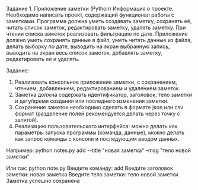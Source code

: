 Задание 1. Приложение заметки (Python)
    Информация о проекте.
Необходимо написать проект, содержащий функционал работы с заметками.
Программа должна уметь создавать заметку, сохранять её, читать список заметок, редактировать заметку, удалять заметку.
    При чтении списка заметок реализовать фильтрацию по дате.
Приложение должно уметь сохранять данные в файл, уметь читать данные из файла, делать выборку по дате, выводить на экран выбранную запись, выводить на экран весь список заметок, добавлять заметку, редактировать ее и удалять.

 Задание:

 1. Реализовать консольное приложение заметки, с сохранением, чтением, добавлением, редактированием и удалением заметок.
 2. Заметка должна содержать идентификатор, заголовок, тело заметки и дату/время создания или последнего изменения заметки.
 3. Сохранение заметок необходимо сделать в формате json или csv формат (разделение полей рекомендуется делать через точку с запятой).
 4. Реализацию пользовательского интерфейса: можно делать как параметры запуска программы (команда, данные), можно делать как запрос команды с консоли и последующим вводом данных.

 Например:
python notes.py add --title "новая заметка" –msg "тело новой заметки"

Или так:
 python note.py
 Введите команду: add
 Введите заголовок заметки: новая заметка
 Введите тело заметки: тело новой заметки
 Заметка успешно сохранена
